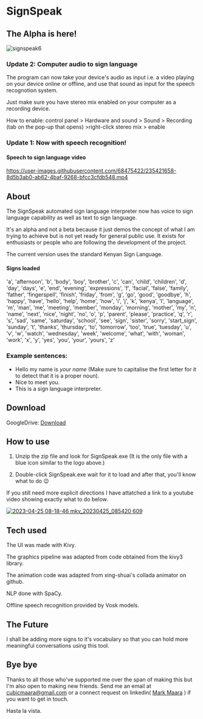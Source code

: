 # SignSpeak

## The Alpha is here!

![signspeak6](https://user-images.githubusercontent.com/68475422/234178174-db0adc8a-7ca3-46ad-9054-745abb83fbd4.png)

### Update 2: Computer audio to sign language

The program can now take your device's audio as input i.e. a video playing on your device online or offline, and use that sound as input for the speech recognotion system.

Just make sure you have stereo mix enabled on your computer as a recording device.

How to enable: control panel > Hardware and sound > Sound > Recording (tab on the pop-up that opens) >right-click stereo mix > enable

### Update 1: Now with speech recognition!

#### Speech to sign language video


https://user-images.githubusercontent.com/68475422/235421658-8d5b3ab0-ab62-4baf-9268-bfcc3cfdb548.mp4



## About

The SignSpeak automated sign language interpreter now has voice to sign language capability as well as text to sign language.

It's an alpha and not a beta because it just demos the concept of what I am trying to achieve but is not yet ready for general public use. It exists for enthusiasts or people who are following the development of the project.

The current version uses the standard Kenyan Sign Language.

#### Signs loaded

'a', 'afternoon', 'b', 'body', 'boy', 'brother', 'c', 'can', 'child', 'children', 'd', 'day', 'days', 'e', 'end', 'evening', 'expressions', 'f', 'facial', 'false', 'family', 'father', 'fingerspell', 'finish', 'friday', 'from', 'g', 'go', 'good', 'goodbye', 'h', 'happy', 'have', 'hello', 'help', 'home', 'how', 'i', 'j', 'k', 'kenya', 'l', 'language', 'm', 'man', 'me', 'meeting', 'member', 'monday', 'morning', 'mother', 'my', 'n', 'name', 'next', 'nice', 'night', 'no', 'o', 'p', 'parent', 'please', 'practice', 'q', 'r', 's', 'sad', 'same', 'saturday', 'school', 'see', 'sign', 'sister', 'sorry', 'start_sign', 'sunday', 't', 'thanks', 'thursday', 'to', 'tomorrow', 'too', 'true', 'tuesday', 'u', 'v', 'w', 'watch', 'wednesday', 'week', 'welcome', 'what', 'with', 'woman', 'work',
'x', 'y', 'yes', 'you', 'your', 'yours', 'z'

### Example sentences: 
* Hello my name is _your name_ (Make sure to capitalise the first letter for it to detect that it is a proper noun).
* Nice to meet you.
* This is a sign language interpreter.

## Download

GoogleDrive: [Download](https://drive.google.com/file/d/1XkbukJH-xx8qgCM7yv9fJg2OeFeKijm3/view?usp=sharing)


## How to use 

1. Unzip the zip file and look for SignSpeak.exe (It is the only file with a blue icon similar to the logo above.)

2. Double-click SignSpeak.exe wait for it to load and after that, you'll know what to do 😉


If you still need more explicit directions I have attatched a link to a youtube video showing exactly what to do below.

[![2023-04-25 08-18-46 mkv_20230425_085420 609](https://user-images.githubusercontent.com/68475422/234186787-e2080331-316d-4404-b269-41c73c7b2b34.png)](https://youtu.be/LUpybEvsa44)



## Tech used

The UI was made with Kivy.

The graphics pipeline was adapted from code obtained from the kivy3 library.

The animation code was adapted from xing-shuai's collada animator on github.

NLP done with SpaCy.

Offline speech recognition provided by Vosk models.


## The Future

I shall be adding more signs to it's vocabulary so that you can hold more meaningful conversations using this tool.


## Bye bye

Thanks to all those who've supported me over the span of making this but I'm also open to making new friends. 
Send me an email at cubicmaara@gmail.com or a connect request on linkedin( [Mark Maara](https://www.linkedin.com/in/mark-maara-42b235153/) ) if you want to get in touch.


Hasta la vista.
